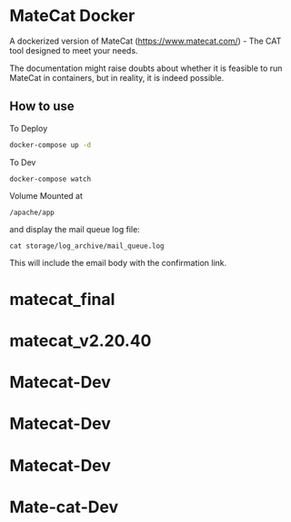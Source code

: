 # MateCat Docker

A dockerized version of MateCat (https://www.matecat.com/) - The CAT tool designed to meet your needs.

The documentation might raise doubts about whether it is feasible to run MateCat in containers, but in reality, it is indeed possible.

## How to use


To Deploy

```bash
docker-compose up -d
```
To Dev

```
docker-compose watch
```
Volume Mounted at

```
/apache/app
```
and display the mail queue log file:

```
cat storage/log_archive/mail_queue.log
```

This will include the email body with the confirmation link.
# matecat_final
# matecat_v2.20.40
# Matecat-Dev
# Matecat-Dev
# Matecat-Dev
# Mate-cat-Dev
